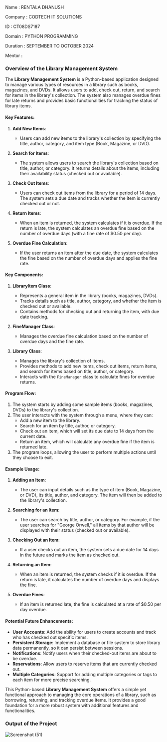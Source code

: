 Name : RENTALA DHANUSH

Company : CODTECH IT SOLUTIONS

ID : CT08DS7187

Domain : PYTHON PROGRAMMING

Duration : SEPTEMBER TO OCTOBER 2024

Mentor : 

### Overview of the Library Management System

The **Library Management System** is a Python-based application designed to manage various types of resources in a library such as books, magazines, and DVDs. It allows users to add, check out, return, and search for items in the library's collection. The system also manages overdue fines for late returns and provides basic functionalities for tracking the status of library items.

#### Key Features:
1. **Add New Items**: 
   - Users can add new items to the library's collection by specifying the title, author, category, and item type (Book, Magazine, or DVD).

2. **Search for Items**:
   - The system allows users to search the library's collection based on title, author, or category. It returns details about the items, including their availability status (checked out or available).

3. **Check Out Items**:
   - Users can check out items from the library for a period of 14 days. The system sets a due date and tracks whether the item is currently checked out or not.

4. **Return Items**:
   - When an item is returned, the system calculates if it is overdue. If the return is late, the system calculates an overdue fine based on the number of overdue days (with a fine rate of $0.50 per day).

5. **Overdue Fine Calculation**:
   - If the user returns an item after the due date, the system calculates the fine based on the number of overdue days and applies the fine rate.

#### Key Components:

1. **LibraryItem Class**:
   - Represents a general item in the library (books, magazines, DVDs).
   - Tracks details such as title, author, category, and whether the item is checked out or available.
   - Contains methods for checking out and returning the item, with due date tracking.

2. **FineManager Class**:
   - Manages the overdue fine calculation based on the number of overdue days and the fine rate.

3. **Library Class**:
   - Manages the library's collection of items.
   - Provides methods to add new items, check out items, return items, and search for items based on title, author, or category.
   - Interacts with the `FineManager` class to calculate fines for overdue returns.

#### Program Flow:
1. The system starts by adding some sample items (books, magazines, DVDs) to the library's collection.
2. The user interacts with the system through a menu, where they can:
   - Add a new item to the library.
   - Search for an item by title, author, or category.
   - Check out an item, which will set its due date to 14 days from the current date.
   - Return an item, which will calculate any overdue fine if the item is returned late.
3. The program loops, allowing the user to perform multiple actions until they choose to exit.

#### Example Usage:

1. **Adding an Item**:
   - The user can input details such as the type of item (Book, Magazine, or DVD), its title, author, and category. The item will then be added to the library's collection.

2. **Searching for an Item**:
   - The user can search by title, author, or category. For example, if the user searches for "George Orwell," all items by that author will be displayed with their status (checked out or available).

3. **Checking Out an Item**:
   - If a user checks out an item, the system sets a due date for 14 days in the future and marks the item as checked out.

4. **Returning an Item**:
   - When an item is returned, the system checks if it is overdue. If the return is late, it calculates the number of overdue days and displays the fine.

5. **Overdue Fines**:
   - If an item is returned late, the fine is calculated at a rate of $0.50 per day overdue.

#### Potential Future Enhancements:
- **User Accounts**: Add the ability for users to create accounts and track who has checked out specific items.
- **Persistent Storage**: Implement a database or file system to store library data permanently, so it can persist between sessions.
- **Notifications**: Notify users when their checked-out items are about to be overdue.
- **Reservations**: Allow users to reserve items that are currently checked out.
- **Multiple Categories**: Support for adding multiple categories or tags to each item for more precise searching.

This Python-based **Library Management System** offers a simple yet functional approach to managing the core operations of a library, such as borrowing, returning, and tracking overdue items. It provides a good foundation for a more robust system with additional features and functionalities.

### Output of the Project
![Screenshot (51)](https://github.com/user-attachments/assets/3f2b6ae8-568c-4820-a135-dad3528f745e)
